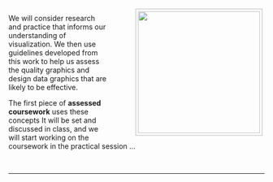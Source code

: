 <div style="float:right">
<img src="https://jsndyks.github.io/sg2047/img/week05.preparation.jpg" width=240px style="border:1px #bbb solid; margin:4px; padding:4px; margin-left:4em" />
</div>

We will consider research and practice that informs our understanding of visualization. We then use guidelines developed from this work to help us assess the quality graphics and design data graphics that are likely to be effective.

The first piece of **assessed coursework** uses these concepts
It will be set and discussed in class, and we will start working on the coursework in the practical session …

<!---
**PREPARATION**<br/>
Please make sure you have completed the [Estimation Task](https://cityunilondon.eu.qualtrics.com/jfe/form/SV_6rodpArp96UmlZb) in preparation for this week's class.<br/>

You also need to read _Part I_ of [The Big Book of Dashboards](https://rl.talis.com/3/city/items/535E9DE8-194F-A3E2-7490-341696F2265B.html), which will take you an hour or so.

  --->

<!--
I will be using your responses to the [Estimation Task](https://j.mp/visVarEstimation2021) in this week's lecture so please try to _complete it by the **end of Friday**_ ... so I can prepare the lecture at the weekend!-->

<div style="clear:both"/>

&nbsp;

---
